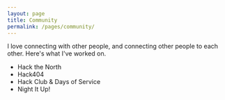 ```yaml
---
layout: page
title: Community
permalink: /pages/community/
---
```


I love connecting with other people, and connecting other people to each other. Here's what I've worked on.

- Hack the North
- Hack404
- Hack Club & Days of Service
- Night It Up!

